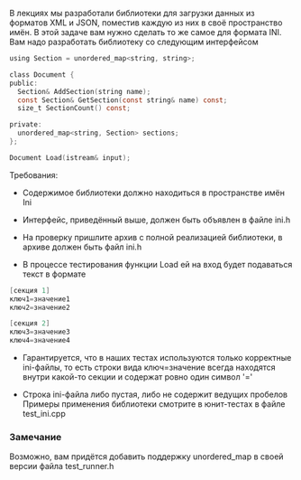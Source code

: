 В лекциях мы разработали библиотеки для загрузки данных из форматов XML и JSON, поместив каждую из них в своё пространство имён. В этой задаче вам нужно сделать то же самое для формата INI. Вам надо разработать библиотеку со следующим интерфейсом  
```objectivec
using Section = unordered_map<string, string>;

class Document {
public:
  Section& AddSection(string name);
  const Section& GetSection(const string& name) const;
  size_t SectionCount() const;

private:
  unordered_map<string, Section> sections;
};

Document Load(istream& input);
```
Требования:

 - Содержимое библиотеки должно находиться в пространстве имён Ini

 - Интерфейс, приведённый выше, должен быть объявлен в файле ini.h

 - На проверку пришлите архив с полной реализацией библиотеки, в архиве должен быть файл ini.h

 - В процессе тестирования функции Load ей на вход будет подаваться текст в формате

```objectivec
[секция 1]
ключ1=значение1
ключ2=значение2

[секция 2]
ключ3=значение3
ключ4=значение4
```
 - Гарантируется, что в наших тестах используются только корректные ini-файлы, то есть строки вида ключ=значение всегда находятся внутри какой-то секции и содержат ровно один символ '='

 - Строка ini-файла либо пустая, либо не содержит ведущих пробелов
Примеры применения библиотеки смотрите в юнит-тестах в файле test_ini.cpp

### Замечание ###
Возможно, вам придётся добавить поддержку unordered_map в своей версии файла test_runner.h
